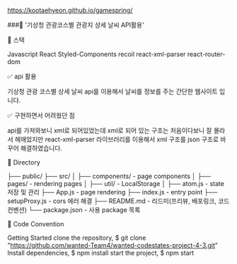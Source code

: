 https://kootaehyeon.github.io/gamespring/

###📌 '기상청 관광코스별 관광지 상세 날씨 API활용'

🚗
스택

Javascript React Styled-Components recoil react-xml-parser react-router-dom

✅ api 활용

기상청 관광 코스별 상세 날씨 api를 이용해서 날씨를 정보를
주는 간단한 웹사이트 입니다.

✅ 구현하면서 어려웠던 점

api를 가져와보니 xml로 되어있었는데 xml로 되어 있는 구조는 처음이다보니
잘 몰라서 헤매었지만 react-xml-parser 라이브러리를 이용해서 xml 구조를
json 구조로 바꾸어 해결하였습니다.

🚗 Directory

├── public/
├── src/
│ ├── components/ - page components
│ ├── pages/ - rendering pages
│ ├── util/ - LocalStorage
│
├── atom.js - state 저장 및 관리
├── App.js - page rendering
├── index.js - entry point
├── setupProxy.js - cors 에러 해결
├── README.md - 리드미(프리뷰, 배포링크, 코드컨벤션)
└── package.json - 사용 package 목록

🚗 Code Convention

Getting Started
clone the repository,
$ git clone "https://github.com/wanted-Team4/wanted-codestates-project-4-3.git"
Install dependencies,
$ npm install
start the project,
$ npm start
